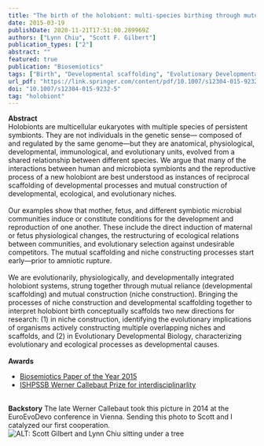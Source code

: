 ```yaml
---
title: "The birth of the holobiont: multi-species birthing through mutual scaffolding and niche construction"
date: 2015-03-19
publishDate: 2020-11-21T17:51:00.289969Z
authors: ["Lynn Chiu", "Scott F. Gilbert"]
publication_types: ["2"]
abstract: ""
featured: true
publication: "Biosemiotics"
tags: ["Birth", "Developmental scaffolding", "Evolutionary Developmental Biology", "Holobionts", "Niche construction"]
url_pdf: "https://link.springer.com/content/pdf/10.1007/s12304-015-9232-5.pdf"
doi: "10.1007/s12304-015-9232-5"
tag: "holobiont"
---
```


**Abstract**
<br>
Holobionts are multicellular eukaryotes with multiple species of persistent symbionts. They are not individuals in the genetic sense— composed of and regulated by the same genome—but they are anatomical, physiological, developmental, immunological, and evolutionary units, evolved from a shared relationship between different species. We argue that many of the interactions between human and microbiota symbionts and the reproductive process of a new holobiont are best understood as instances of reciprocal scaffolding of developmental processes and mutual construction of developmental, ecological, and evolutionary niches. 
<br><br>
Our examples show that mother, fetus, and different symbiotic microbial communities induce or constitute conditions for the development and reproduction of one another. These include the direct induction of maternal or fetus physiological changes, the restructuring of ecological relations between communities, and evolutionary selection against undesirable competitors. The mutual scaffolding and niche constructing processes start early—prior to amniotic rupture. 
<br><br>
We are evolutionarily, physiologically, and developmentally integrated holobiont systems, strung together through mutual reliance (developmental scaffolding) and mutual construction (niche construction). Bringing the processes of niche construction and developmental scaffolding together to interpret holobiont birth conceptually scaffolds two new directions for research: (1) in niche construction, identifying the evolutionary implications of organisms actively constructing multiple overlapping niches and scaffolds, and (2) in Evolutionary Developmental Biology, characterizing evolutionary and ecological processes as developmental causes.
<br><br>
**Awards**
- [Biosemiotics Paper of the Year 2015](https://link.springer.com/article/10.1007/s12304-016-9261-8)
- [ISHPSSB Werner Callebaut Prize for interdisciplinarlity](https://www.ishpssb.org/component/content/article/20-prizes/callebaut-prize/168-2017-callebaut-prize-citation-for-lynn-chiu)
<br><br>

**Backstory**
The late Werner Callebaut took this picture in 2014 at the EuroEvoDevo conference in Vienna. Sending this photo to Scott and I catalyzed our first cooperation.
<br>
![ALT: Scott Gilbert and Lynn Chiu sitting under a tree](static\image\Gilbert.png)


<script type="text/javascript" src="https://d1bxh8uas1mnw7.cloudfront.net/assets/embed.js"></script><div class="altmetric-embed" data-badge-type="donut" data-altmetric-id="3836400"></div>